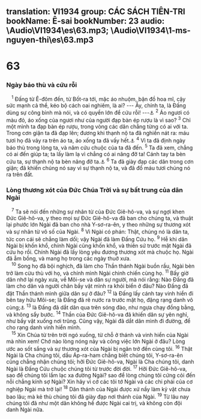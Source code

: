 translation: VI1934
group: CÁC SÁCH TIÊN-TRI
bookName: Ê-sai 
bookNumber: 23
audio: \Audio\VI1934\es\63.mp3; \Audio\VI1934\1-ms-nguyen-thi\es\63.mp3
-------

<div class="title"><h1>63</h1><h3>Ngày báo thù và cứu rỗi</h3></div>
<span class="verse es_63_1"> <sup>1</sup> Đấng từ Ê-đôm đến, từ Bốt-ra tới, mặc áo nhuộm, bận đồ hoa mĩ, cậy sức mạnh cả thể, kéo bộ cách oai nghiêm, là ai? --- Ấy, chính ta, là Đấng dùng sự công bình mà nói, và có quyền lớn để cứu rỗi! ---<a data-toggle="tooltip" data-placement="bottom" title="Es 34:5-17; Gie 49:7-22; Exe 25:12-14; 35:1-15; Am 1:11-12; Ápđia 1-14; Ma 1:2-5">⚓</a></span>
<span class="verse es_63_2"><sup>2</sup> Áo ngươi có màu đỏ, áo xống của ngươi như của người đạp bàn ép rượu là vì sao? </span>
<span class="verse es_63_3"><sup>3</sup> Chỉ một mình ta đạp bàn ép rượu, trong vòng các dân chẳng từng có ai với ta. Trong cơn giận ta đã đạp lên; đương khi thạnh nộ ta đã nghiền nát ra: máu tươi họ đã vảy ra trên áo ta, áo xống ta đã vấy hết.<a data-toggle="tooltip" data-placement="bottom" title="Kh 14:20; 19:13,15">⚓</a></span>
<span class="verse es_63_4"><sup>4</sup> Vì ta đã định ngày báo thù trong lòng ta, và năm cứu chuộc của ta đã đến. </span>
<span class="verse es_63_5"><sup>5</sup> Ta đã xem, chẳng có ai đến giúp ta; ta lấy làm lạ vì chẳng có ai nâng đỡ ta! Cánh tay ta bèn cứu ta, sự thạnh nộ ta bèn nâng đỡ ta.<a data-toggle="tooltip" data-placement="bottom" title="Es 59:16">⚓</a></span>
<span class="verse es_63_6"><sup>6</sup> Ta đã giày đạp các dân trong cơn giận; đã khiến chúng nó say vì sự thạnh nộ ta, và đã đổ máu tươi chúng nó ra trên đất. <br/></span>
<div class="title"><h3>Lòng thương xót của Đức Chúa Trời và sự bất trung của dân Ngài</h3></div>
<span class="verse es_63_7"> <sup>7</sup> Ta sẽ nói đến những sự nhân từ của Đức Giê-hô-va, và sự ngợi khen Đức Giê-hô-va, y theo mọi sự Đức Giê-hô-va đã ban cho chúng ta, và thuật lại phước lớn Ngài đã ban cho nhà Y-sơ-ra-ên, y theo những sự thương xót và sự nhân từ vô số của Ngài. </span>
<span class="verse es_63_8"><sup>8</sup> Vì Ngài có phán: Thật, chúng nó là dân ta, tức con cái sẽ chẳng làm dối; vậy Ngài đã làm Đấng Cứu họ. </span>
<span class="verse es_63_9"><sup>9</sup> Hễ khi dân Ngài bị khốn khổ, chính Ngài cũng khốn khổ, và thiên sứ trước mặt Ngài đã cứu họ rồi. Chính Ngài đã lấy lòng yêu đương thương xót mà chuộc họ. Ngài đã ẵm bồng, và mang họ trong các ngày thuở xưa. <br/></span>
<span class="verse es_63_10"> <sup>10</sup> Song họ đã bội nghịch, đã làm cho Thần thánh Ngài buồn rầu, Ngài bèn trở làm cừu thù với họ, và chính mình Ngài chinh chiến cùng họ. </span>
<span class="verse es_63_11"><sup>11</sup> Bấy giờ dân nhớ lại ngày xưa, về Môi-se và dân sự người, mà nói rằng: Nào Đấng đã làm cho dân và người chăn bầy vật mình ra khỏi biển ở đâu? Nào Đấng đã đặt Thần thánh mình giữa dân sự ở đâu? </span>
<span class="verse es_63_12"><sup>12</sup> là Đấng lấy cánh tay vinh hiển đi bên tay hữu Môi-se; là Đấng đã rẽ nước ra trước mặt họ, đặng rạng danh vô cùng;<a data-toggle="tooltip" data-placement="bottom" title="Xu 14:21">⚓</a></span>
<span class="verse es_63_13"><sup>13</sup> là Đấng đã dắt dân qua trên sóng đào, như ngựa chạy đồng bằng, và không sẩy bước. </span>
<span class="verse es_63_14"><sup>14</sup> Thần của Đức Giê-hô-va đã khiến dân sự yên nghỉ, như bầy vật xuống nơi trũng. Cũng vậy, Ngài đã dắt dân mình đi đường, để cho rạng danh vinh hiển mình. <br/></span>
<span class="verse es_63_15"> <sup>15</sup> Xin Chúa từ trên trời ngó xuống, từ chỗ ở thánh và vinh hiển của Ngài mà nhìn xem! Chớ nào lòng nóng nảy và công việc lớn Ngài ở đâu? Lòng ước ao sốt sắng và sự thương xót của Ngài bị ngăn trở đến cùng tôi. </span>
<span class="verse es_63_16"><sup>16</sup> Thật Ngài là Cha chúng tôi, dầu Áp-ra-ham chẳng biết chúng tôi, Y-sơ-ra-ên cũng chẳng nhận chúng tôi; hỡi Đức Giê-hô-va, Ngài là Cha chúng tôi, danh Ngài là Đấng Cứu chuộc chúng tôi từ trước đời đời. </span>
<span class="verse es_63_17"><sup>17</sup> Hỡi Đức Giê-hô-va, sao để chúng tôi lầm lạc xa đường Ngài? sao để lòng chúng tôi cứng cỏi đến nỗi chẳng kính sợ Ngài? Xin hãy vì cớ các tôi tớ Ngài và các chi phái của cơ nghiệp Ngài mà trở lại! </span>
<span class="verse es_63_18"><sup>18</sup> Dân thánh của Ngài được xứ nầy làm kỷ vật chưa bao lâu; mà kẻ thù chúng tôi đã giày đạp nơi thánh của Ngài. </span>
<span class="verse es_63_19"><sup>19</sup> Từ lâu nay chúng tôi đã như một dân không hề được Ngài cai trị, và không còn đội danh Ngài nữa. <br/></span>
